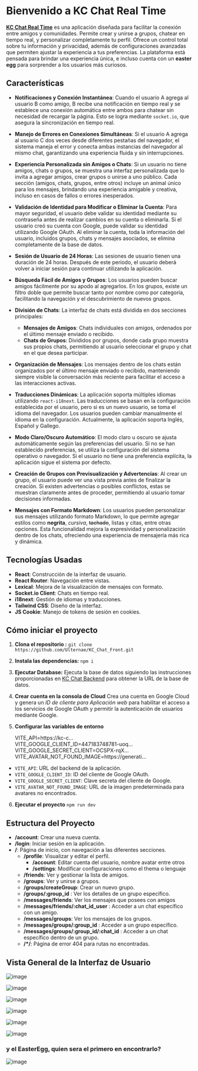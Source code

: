 

# Bienvenido a KC Chat Real Time

**[KC Chat Real Time](https://kc-front-one.vercel.app/#/)** es una aplicación diseñada para facilitar la conexión entre amigos y comunidades. Permite crear y unirse a grupos, chatear en tiempo real, y personalizar completamente tu perfil. Ofrece un control total sobre tu información y privacidad, además de configuraciones avanzadas que permiten ajustar la experiencia a tus preferencias. La plataforma está pensada para brindar una experiencia única, e incluso cuenta con un **easter egg** para sorprender a los usuarios más curiosos.

## Características

-   **Notificaciones y Conexión Instantánea**: Cuando el usuario A agrega al usuario B como amigo, B recibe una notificación en tiempo real y se establece una conexión automática entre ambos para chatear sin necesidad de recargar la página. Esto se logra mediante `socket.io`, que asegura la sincronización en tiempo real.
    
-   **Manejo de Errores en Conexiones Simultáneas**: Si el usuario A agrega al usuario C dos veces desde diferentes pestañas del navegador, el sistema maneja el error y conecta ambas instancias del navegador al mismo chat, garantizando una experiencia fluida y sin interrupciones.
    
-   **Experiencia Personalizada sin Amigos o Chats**: Si un usuario no tiene amigos, chats o grupos, se muestra una interfaz personalizada que lo invita a agregar amigos, crear grupos o unirse a uno público. Cada sección (amigos, chats, grupos, entre otros) incluye un animal único para los mensajes, brindando una experiencia amigable y creativa, incluso en casos de fallos o errores inesperados.
    
-   **Validación de Identidad para Modificar o Eliminar la Cuenta**: Para mayor seguridad, el usuario debe validar su identidad mediante su contraseña antes de realizar cambios en su cuenta o eliminarla. Si el usuario creó su cuenta con Google, puede validar su identidad utilizando Google OAuth. Al eliminar la cuenta, toda la información del usuario, incluidos grupos, chats y mensajes asociados, se elimina completamente de la base de datos.
    
-   **Sesión de Usuario de 24 Horas**: Las sesiones de usuario tienen una duración de 24 horas. Después de este periodo, el usuario deberá volver a iniciar sesión para continuar utilizando la aplicación.
    
-   **Búsqueda Fácil de Amigos y Grupos**: Los usuarios pueden buscar amigos fácilmente por su apodo al agregarlos. En los grupos, existe un filtro doble que permite buscar tanto por nombre como por categoría, facilitando la navegación y el descubrimiento de nuevos grupos.
    
-   **División de Chats**: La interfaz de chats está dividida en dos secciones principales:
    
    -   **Mensajes de Amigos**: Chats individuales con amigos, ordenados por el último mensaje enviado o recibido.
    -   **Chats de Grupos**: Divididos por grupos, donde cada grupo muestra sus propios chats, permitiendo al usuario seleccionar el grupo y chat en el que desea participar.
-   **Organización de Mensajes**: Los mensajes dentro de los chats están organizados por el último mensaje enviado o recibido, manteniendo siempre visible la conversación más reciente para facilitar el acceso a las interacciones activas.
    
-   **Traducciones Dinámicas**: La aplicación soporta múltiples idiomas utilizando `react-i18next`. Las traducciones se basan en la configuración establecida por el usuario, pero si es un nuevo usuario, se toma el idioma del navegador. Los usuarios pueden cambiar manualmente el idioma en la configuración. Actualmente, la aplicación soporta Inglés, Español y Gallego.
    
-   **Modo Claro/Oscuro Automático**: El modo claro u oscuro se ajusta automáticamente según las preferencias del usuario. Si no se han establecido preferencias, se utiliza la configuración del sistema operativo o navegador. Si el usuario no tiene una preferencia explícita, la aplicación sigue el sistema por defecto.
    
-   **Creación de Grupos con Previsualización y Advertencias**: Al crear un grupo, el usuario puede ver una vista previa antes de finalizar la creación. Si existen advertencias o posibles conflictos, estas se muestran claramente antes de proceder, permitiendo al usuario tomar decisiones informadas.

- **Mensajes con Formato Markdown**: Los usuarios pueden personalizar sus mensajes utilizando formato Markdown, lo que permite agregar estilos como **negrita**, _cursiva_, ~~tachado~~, listas y citas, entre otras opciones. Esta funcionalidad mejora la expresividad y personalización dentro de los chats, ofreciendo una experiencia de mensajería más rica y dinámica.

## Tecnologías Usadas

-   **React**: Construcción de la interfaz de usuario.
-   **React Router**: Navegación entre vistas.
-   **Lexical**: Mejora de la visualización de mensajes con formato.
-   **Socket.io Client**: Chats en tiempo real.
-   **i18next**: Gestión de idiomas y traducciones.
-   **Tailwind CSS**: Diseño de la interfaz.
-   **JS Cookie**: Manejo de tokens de sesión en cookies.

## Cómo iniciar el proyecto

1.  **Clona el repositorio :** `git clone https://github.com/Ulternae/KC_Chat_Front.git`
    
2.  **Instala las dependencias:** `npm i`

3.  **Ejecutar Database:**  Ejecuta la base de datos siguiendo las instrucciones proporcionadas en [KC Chat Backend](https://github.com/Ulternae/KC_Chat_Back?tab=readme-ov-file#c%C3%B3mo-iniciar-el-proyecto) para obtener la URL de la base de datos.
    
4.  **Crear cuenta en la consola de Cloud**  Crea una cuenta en Google Cloud y genera un  _ID de cliente para Aplicación web_  para habilitar el acceso a los servicios de Google OAuth y permitir la autenticación de usuarios mediante Google.

5. **Configurar las variables de entorno**

    VITE_API=https://kc-c...<br>
    VITE_GOOGLE_CLIENT_ID=447183748781-uoq...<br>
    VITE_GOOGLE_SECRET_CLIENT=OCSPX-rqX...<br>
    VITE_AVATAR_NOT_FOUND_IMAGE=https://generati...<br>

-   `VITE_API`: URL del backend de la aplicación.
-   `VITE_GOOGLE_CLIENT_ID`: ID del cliente de Google OAuth.
-   `VITE_GOOGLE_SECRET_CLIENT`: Clave secreta del cliente de Google.
-   `VITE_AVATAR_NOT_FOUND_IMAGE`: URL de la imagen predeterminada para avatares no encontrados.

6. **Ejecutar el proyecto** `npm run dev`
    
## Estructura del Proyecto

-   **/account**: Crear una nueva cuenta.
-   **/login**: Iniciar sesión en la aplicación.
-   **/**: Página de inicio, con navegación a las diferentes secciones.
	-   **/profile**: Visualizar y editar el perfil.
	    -   **/account**: Editar cuenta del usuario, nombre avatar entre otros
	    -   **/settings**: Modificar configuraciones como el thema o lenguaje
	-   **/friends**: Ver y gestionar la lista de amigos.
	-   **/groups**: Ver y unirse a grupos.
    -   **/groups/createGroup**: Crear un nuevo grupo.
    -   **/groups/:group_id**  : Ver los detalles de un grupo específico.
	-   **/messages/friends**: Ver los mensajes que posees con amigos
	-   **/messages/friends/:chat_id_user**   : Acceder a un chat específico con un amigo.
	-   **/messages/groups**: Ver los mensajes de los grupos.
	-   **/messages/groups/:group_id** : Acceder a un grupo específico.
	-   **/messages/groups/:group_id/:chat_id**  : Acceder a un chat específico dentro de un grupo.
	-   **/*/**: Página de error 404 para rutas no encontradas.




## Vista General de la Interfaz de Usuario

![image](https://github.com/user-attachments/assets/321206d0-e703-4cb9-a388-eee0beec4453)

![image](https://github.com/user-attachments/assets/b75c3659-30b8-4c44-b601-bf36a17b96d5)

![image](https://github.com/user-attachments/assets/1db43a1a-4915-4ef2-a33f-fb2363c8f0e4)

![image](https://github.com/user-attachments/assets/04ffd6b3-8e9e-46e3-a7e6-2e4144283f22)

![image](https://github.com/user-attachments/assets/2cba1f3c-321a-4a21-b933-279ffb9589b6)

![image](https://github.com/user-attachments/assets/8af8bed8-07c3-4df3-a55e-9107f041a0e6)


### y el EasterEgg, quien sera el primero en encontrarlo?

![image](https://github.com/user-attachments/assets/3096cc6d-c5a3-41a3-8df1-99110fc3ab71)


